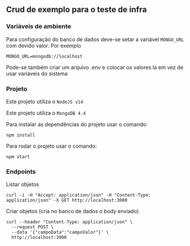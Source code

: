 ## Crud de exemplo para o teste de infra


### Variáveis de ambiente

Para configuração do banco de dados deve-se setar a variável `MONGO_URL` com devido valor. Por exemplo
```
MONGO_URL=mongodb://localhost
```

Pode-se também criar um arquivo .env e colocar os valores la em vez de usar variaveis do sistema

### Projeto

Este projeto utiliza o `NodeJS v14`

Este projeto utiliza o `MongoDB 4.4`


Para instalar as dependências do projeto usar o comando:

```
npm install
```

Para rodar o projeto usar o comando:

```
npm start
```

### Endpoints

Listar objetos
```
curl -i -H "Accept: application/json" -H "Content-Type: application/json" -X GET http://localhost:3000

```

Criar objetos (cria no banco de dados o body enviado)
```
curl --header "Content-Type: application/json" \
  --request POST \
  --data '{"campoData":"campoValor"}' \
  http://localhost:3000
  ```

